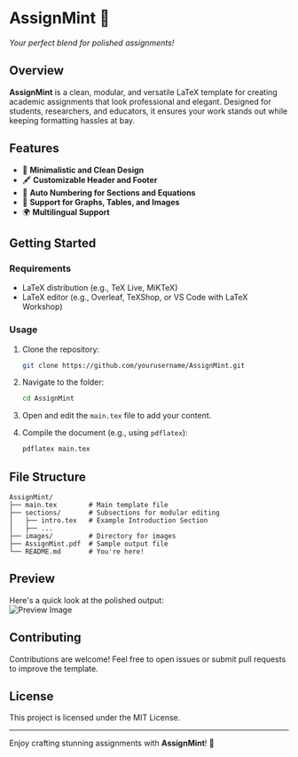 # **AssignMint** 🌿  
*Your perfect blend for polished assignments!*  

## Overview  
**AssignMint** is a clean, modular, and versatile LaTeX template for creating academic assignments that look professional and elegant. Designed for students, researchers, and educators, it ensures your work stands out while keeping formatting hassles at bay.  

## Features  
- 📄 **Minimalistic and Clean Design**  
- 🖋️ **Customizable Header and Footer**  
- 🔖 **Auto Numbering for Sections and Equations**  
- 🎨 **Support for Graphs, Tables, and Images**  
- 🌍 **Multilingual Support**  

## Getting Started  

### Requirements  
- LaTeX distribution (e.g., TeX Live, MiKTeX)  
- LaTeX editor (e.g., Overleaf, TeXShop, or VS Code with LaTeX Workshop)  

### Usage  
1. Clone the repository:  
   ```bash  
   git clone https://github.com/yourusername/AssignMint.git  
   ```  
2. Navigate to the folder:  
   ```bash  
   cd AssignMint  
   ```  
3. Open and edit the `main.tex` file to add your content.  

4. Compile the document (e.g., using `pdflatex`):  
   ```bash  
   pdflatex main.tex  
   ```  

## File Structure  
```
AssignMint/  
├── main.tex        # Main template file  
├── sections/       # Subsections for modular editing  
│   ├── intro.tex   # Example Introduction Section  
│   ├── ...  
├── images/         # Directory for images  
├── AssignMint.pdf  # Sample output file  
└── README.md       # You're here!  
```

## Preview  
Here's a quick look at the polished output:  
![Preview Image](path/to/sample-output.png)  

## Contributing  
Contributions are welcome! Feel free to open issues or submit pull requests to improve the template.  

## License  
This project is licensed under the MIT License.  

---  

Enjoy crafting stunning assignments with **AssignMint**! 🍃  
